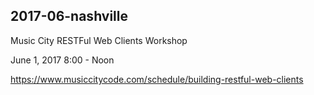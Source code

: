 ## 2017-06-nashville

Music City RESTFul Web Clients Workshop

June 1, 2017 8:00 - Noon

https://www.musiccitycode.com/schedule/building-restful-web-clients


